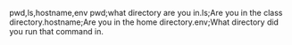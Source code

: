 pwd,ls,hostname,env
pwd;what directory are you in.ls;Are you in the class directory.hostname;Are you in the home directory.env;What directory did you run that command in.
